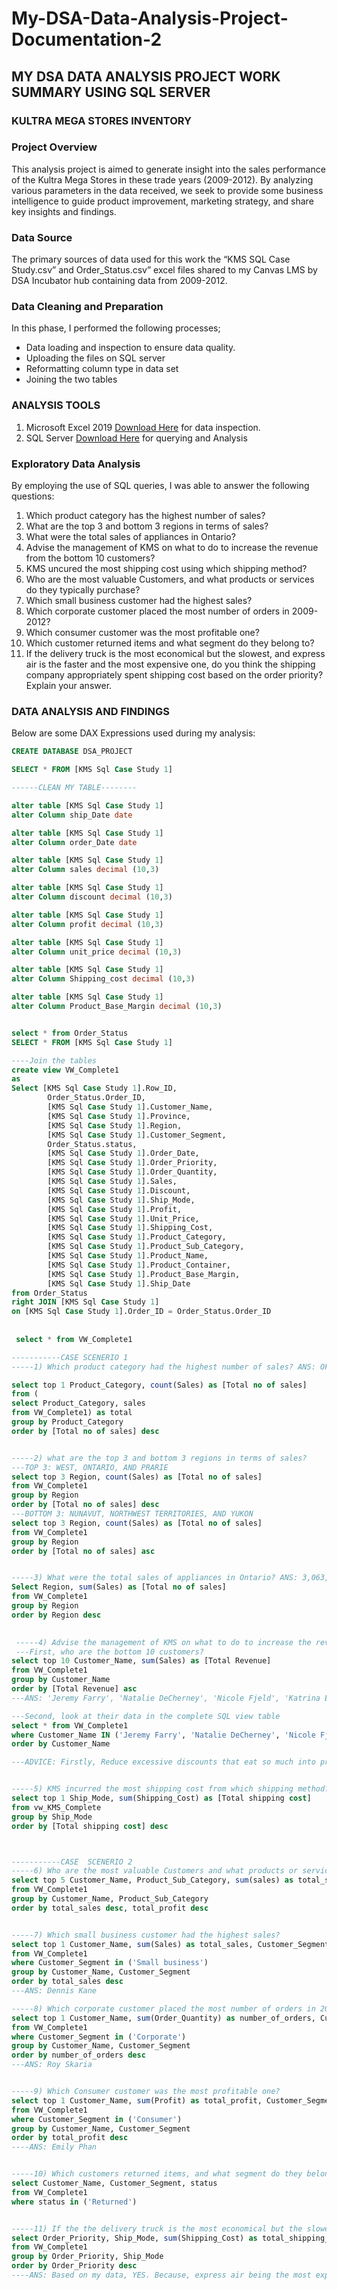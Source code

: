 # My-DSA-Data-Analysis-Project-Documentation-2

## MY DSA DATA ANALYSIS PROJECT WORK SUMMARY  USING SQL SERVER
### KULTRA MEGA STORES INVENTORY

### Project Overview

This analysis project is aimed to generate insight into the sales performance of the Kultra Mega Stores in these trade years (2009-2012). By analyzing various parameters in the data received, we seek to provide some business intelligence to guide product improvement, marketing strategy, and share key insights and findings.

### Data Source
The primary sources of data used for this work the “KMS SQL Case Study.csv” and Order_Status.csv” excel files shared to my Canvas LMS by DSA Incubator hub containing data from 2009-2012.

### Data Cleaning and Preparation
In this phase, I performed the following processes;
- Data loading and inspection to ensure data quality.
- Uploading the files on SQL server
- Reformatting column type in data set
- Joining the two tables

### ANALYSIS TOOLS
 1. Microsoft Excel 2019 [Download Here](https://www.microsoft.com/en-us/microsoft-365/download-office) for data inspection.
 2. SQL Server [Download Here](https://www.microsoft.com/en-us/sql-server/sql-server-downloads) for querying and Analysis

### Exploratory Data Analysis
By employing the use of SQL queries, I was able to answer the following questions:
1. Which product category has the highest number of sales?
2. What are the top 3 and bottom 3 regions in terms of sales?
3. What were the total sales of appliances in Ontario?
4. Advise the management of KMS on what to do to increase the revenue from the bottom 10 customers?
5. KMS uncured the most shipping cost using which shipping method?
6. Who are the most valuable Customers, and what products or services do they typically purchase?
7. Which small business customer had the highest sales?
8. Which corporate customer placed the most number of orders in 2009-2012?
9. Which consumer customer was the most profitable one?
10. Which customer returned items and what segment do they belong to?
11. If the delivery truck is the most economical but the slowest, and express air is the faster and the most expensive one, do you think the shipping company appropriately spent shipping cost based on the order priority? Explain your answer.

### DATA ANALYSIS AND FINDINGS
Below are some DAX Expressions used during my analysis:
``` sql
CREATE DATABASE DSA_PROJECT

SELECT * FROM [KMS Sql Case Study 1]

------CLEAN MY TABLE--------

alter table [KMS Sql Case Study 1]
alter Column ship_Date date 

alter table [KMS Sql Case Study 1]
alter Column order_Date date 

alter table [KMS Sql Case Study 1]
alter Column sales decimal (10,3) 

alter table [KMS Sql Case Study 1]
alter Column discount decimal (10,3) 

alter table [KMS Sql Case Study 1]
alter Column profit decimal (10,3)

alter table [KMS Sql Case Study 1]
alter Column unit_price decimal (10,3)

alter table [KMS Sql Case Study 1]
alter Column Shipping_cost decimal (10,3) 

alter table [KMS Sql Case Study 1]
alter Column Product_Base_Margin decimal (10,3) 


select * from Order_Status
SELECT * FROM [KMS Sql Case Study 1]

----Join the tables 
create view VW_Complete1
as
Select [KMS Sql Case Study 1].Row_ID,
		Order_Status.Order_ID,
		[KMS Sql Case Study 1].Customer_Name,
		[KMS Sql Case Study 1].Province,
		[KMS Sql Case Study 1].Region,
		[KMS Sql Case Study 1].Customer_Segment,
		Order_Status.status,
		[KMS Sql Case Study 1].Order_Date,
		[KMS Sql Case Study 1].Order_Priority,
		[KMS Sql Case Study 1].Order_Quantity,
		[KMS Sql Case Study 1].Sales,
		[KMS Sql Case Study 1].Discount,
		[KMS Sql Case Study 1].Ship_Mode,
		[KMS Sql Case Study 1].Profit,
		[KMS Sql Case Study 1].Unit_Price,
		[KMS Sql Case Study 1].Shipping_Cost,
		[KMS Sql Case Study 1].Product_Category,
		[KMS Sql Case Study 1].Product_Sub_Category,
		[KMS Sql Case Study 1].Product_Name,
		[KMS Sql Case Study 1].Product_Container,
		[KMS Sql Case Study 1].Product_Base_Margin,
		[KMS Sql Case Study 1].Ship_Date
from Order_Status
right JOIN [KMS Sql Case Study 1]
on [KMS Sql Case Study 1].Order_ID = Order_Status.Order_ID
  
  
 select * from VW_Complete1

-----------CASE SCENERIO 1
-----1) Which product category had the highest number of sales? ANS: OFFICE SUPPLIES (4610)

select top 1 Product_Category, count(Sales) as [Total no of sales]
from (
select Product_Category, sales
from VW_Complete1) as total
group by Product_Category
order by [Total no of sales] desc


-----2) what are the top 3 and bottom 3 regions in terms of sales?
---TOP 3: WEST, ONTARIO, AND PRARIE
select top 3 Region, count(Sales) as [Total no of sales]
from VW_Complete1
group by Region
order by [Total no of sales] desc
---BOTTOM 3: NUNAVUT, NORTHWEST TERRITORIES, AND YUKON
select top 3 Region, count(Sales) as [Total no of sales]
from VW_Complete1
group by Region
order by [Total no of sales] asc


-----3) What were the total sales of appliances in Ontario? ANS: 3,063,212.527
Select Region, sum(Sales) as [Total no of sales] 
from VW_Complete1
group by Region 
order by Region desc
 

 -----4) Advise the management of KMS on what to do to increase the revenue from the bottoms 10 customers?
 ---First, who are the bottom 10 customers?
select top 10 Customer_Name, sum(Sales) as [Total Revenue]
from VW_Complete1
group by Customer_Name
order by [Total Revenue] asc
---ANS: 'Jeremy Farry', 'Natalie DeCherney', 'Nicole Fjeld', 'Katrina Edelman', 'Dorothy Dickinson', 'Christine Kargatis', 'Eric Murdock', 'Chris McAfee', 'Rick Huthwaite', 'Mark Hamilton' 

---Second, look at their data in the complete SQL view table
select * from VW_Complete1 
where Customer_Name IN ('Jeremy Farry', 'Natalie DeCherney', 'Nicole Fjeld', 'Katrina Edelman', 'Dorothy Dickinson', 'Christine Kargatis', 'Eric Murdock', 'Chris McAfee', 'Rick Huthwaite', 'Mark Hamilton')
order by Customer_Name

---ADVICE: Firstly, Reduce excessive discounts that eat so much into profits despite the bulk of sales. Secondly, shift focus to product subcategories with high margin like Furniture (office furnishing).


-----5) KMS incurred the most shipping cost from which shipping method? ANS: Delivery Truck (51,971.940)
select top 1 Ship_Mode, sum(Shipping_Cost) as [Total shipping cost]
from vw_KMS_Complete
group by Ship_Mode
order by [Total shipping cost] desc



-----------CASE  SCENERIO 2
-----6) Who are the most valuable Customers and what products or services do they typically purchase?
select top 5 Customer_Name, Product_Sub_Category, sum(sales) as total_sales, sum(profit) as total_profit, count(*) as total_orders
from VW_Complete1
group by Customer_Name, Product_Sub_Category
order by total_sales desc, total_profit desc


-----7) Which small business customer had the highest sales?
select top 1 Customer_Name, sum(Sales) as total_sales, Customer_Segment
from VW_Complete1
where Customer_Segment in ('Small business')
group by Customer_Name, Customer_Segment
order by total_sales desc
---ANS: Dennis Kane

-----8) Which corporate customer placed the most number of orders in 2009-2012?
select top 1 Customer_Name, sum(Order_Quantity) as number_of_orders, Customer_Segment
from VW_Complete1
where Customer_Segment in ('Corporate')
group by Customer_Name, Customer_Segment
order by number_of_orders desc
---ANS: Roy Skaria


-----9) Which Consumer customer was the most profitable one?
select top 1 Customer_Name, sum(Profit) as total_profit, Customer_Segment
from VW_Complete1
where Customer_Segment in ('Consumer')
group by Customer_Name, Customer_Segment
order by total_profit desc
----ANS: Emily Phan


-----10) Which customers returned items, and what segment do they belong to?
select Customer_Name, Customer_Segment, status
from VW_Complete1
where status in ('Returned')


-----11) If the the delivery truck is the most economical but the slowest shipping method and Express air is the fastest but the most expensive one, do you think the company appropraitely spent shipping cost based on the order priority?
select Order_Priority, Ship_Mode, sum(Shipping_Cost) as total_shipping_cost
from VW_Complete1
group by Order_Priority, Ship_Mode
order by Order_Priority desc
----ANS: Based on my data, YES. Because, express air being the most expensive ship mode was used least in all the orde priorities of the customers except 'CRITICAL' as shown in the table by the Total_Shipping_cost of each order_priority scenario.
```









